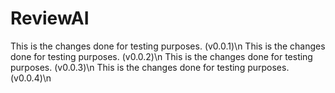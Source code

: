 # ReviewAI

This is the changes done for testing purposes. (v0.0.1)\n
This is the changes done for testing purposes. (v0.0.2)\n
This is the changes done for testing purposes. (v0.0.3)\n
This is the changes done for testing purposes. (v0.0.4)\n
